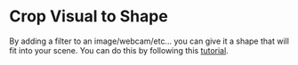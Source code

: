 # Crop Visual to Shape

By adding a filter to an image/webcam/etc... you can give it a shape that will
fit into your scene. You can do this by following this [tutorial][1].

[1]: https://www.youtube.com/watch?v=xS9OXBCwImw